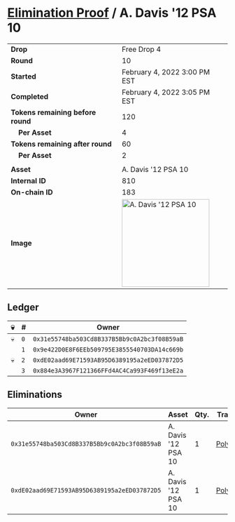 # [Elimination Proof](./readme.md) / A. Davis &#039;12 PSA 10

|||
|---|---|
| **Drop** | Free Drop 4 |
| **Round** | 10 |
| **Started** | February 4, 2022 3:00 PM EST |
| **Completed** | February 4, 2022 3:05 PM EST |
| **Tokens remaining before round** | 120 |
| **&nbsp;&nbsp;&nbsp;&nbsp;Per Asset** | 4 |
| **Tokens remaining after round** | 60 |
| **&nbsp;&nbsp;&nbsp;&nbsp;Per Asset** | 2 |
| | |
| **Asset** | A. Davis &#039;12 PSA 10 |
| **Internal ID** | 810 |
| **On-chain ID** | 183 |
| **Image** | <img src="https://tcdn.blokpax.com/957181fa-d3fc-4f6d-b32e-f81e0108ae7c/06fe4fae95ae5e160204b10a33fe848177365be8ead4354fb038e0c5b094d6fa.jpg" height="200" alt="A. Davis &#039;12 PSA 10" /> |

## Ledger

| 💀 | # | Owner |
| --- | --- | --- |
| 💀 | `0` | `0x31e55748ba503Cd8B337B5Bb9c0A2bc3f08B59aB` |
|  | `1` | `0x9e422D0E8F6EEb509795E3855540703DA14c669b` |
| 💀 | `2` | `0xdE02aad69E71593AB95D6389195a2eED037872D5` |
|  | `3` | `0x884e3A3967F121366FFd4AC4Ca993F469f13eE2a` |


## Eliminations

| Owner | Asset | Qty. | Transaction |
| --- | --- | --- | --- |
| `0x31e55748ba503Cd8B337B5Bb9c0A2bc3f08B59aB` | A. Davis '12 PSA 10 | 1 | [Polygonscan](https://polygonscan.com/tx/0xbedbec7493169873f1200f1a352ed3f0d7938c662d9ff265d6dc03cebdf2fa1a) |
| `0xdE02aad69E71593AB95D6389195a2eED037872D5` | A. Davis '12 PSA 10 | 1 | [Polygonscan](https://polygonscan.com/tx/0xf68bf507a60c3a2f71bed60faae8308669df237ee7f881e2bde651cb3721df55) |
